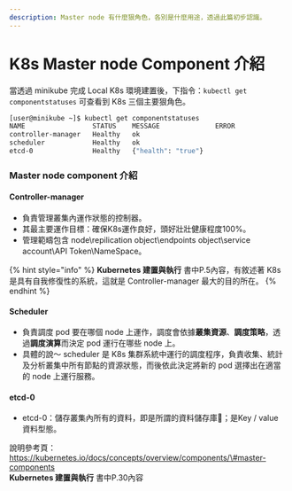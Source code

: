 ```yaml
---
description: Master node 有什麼狠角色，各別是什麼用途，透過此篇初步認識。
---
```


# K8s Master node Component 介紹

當透過 minikube 完成 Local K8s 環境建置後，下指令：`kubectl get componentstatuses` 可查看到 K8s 三個主要狠角色。

```bash
[user@minikube ~]$ kubectl get componentstatuses
NAME                 STATUS    MESSAGE              ERROR
controller-manager   Healthy   ok
scheduler            Healthy   ok
etcd-0               Healthy   {"health": "true"}
```

### Master node component 介紹

#### Controller-manager

* 負責管理叢集內運作狀態的控制器。
* 其最主要運作目標：確保K8s運作良好，頭好壯壯健康程度100%。
* 管理範疇包含 node\repilication object\endpoints object\service account\API Token\NameSpace。

{% hint style="info" %}
**Kubernetes 建置與執行** 書中P.5內容，有敘述著 K8s 是具有自我修復性的系統，這就是 Controller-manager 最大的目的所在。
{% endhint %}

#### Scheduler

* 負責調度 pod 要在哪個 node 上運作，調度會依據**叢集資源**、**調度策略**，透過**調度演算**而決定 pod 運行在哪些 node 上。
* 具體的說～ scheduler 是 K8s 集群系統中運行的調度程序，負責收集、統計及分析叢集中所有節點的資源狀態，而後依此決定將新的 pod 選擇出在適當的 node 上運行服務。

#### etcd-0

* etcd-0：儲存叢集內所有的資料，即是所謂的資料儲存庫；是Key / value 資料型態。

說明參考頁：  
[https://kubernetes.io/docs/concepts/overview/components/\#master-components  
](https://kubernetes.io/docs/concepts/overview/components/
)**Kubernetes 建置與執行** 書中P.30內容

